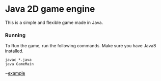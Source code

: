 # Java 2D game engine

This is a simple and flexible game made in Java.

### Running
To Run the game, run the following commands. Make sure you have Java8 installed.
```
javac *.java
java GameMain
```
~[example](http://i.imgur.com/GVRfSyj.png)
